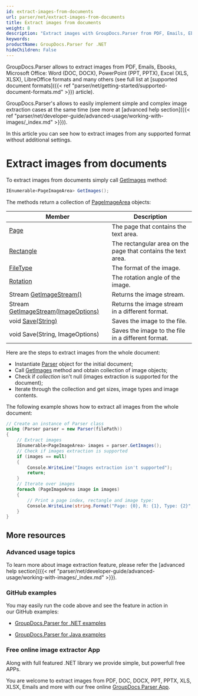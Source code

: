 ```yaml
---
id: extract-images-from-documents
url: parser/net/extract-images-from-documents
title: Extract images from documents
weight: 8
description: "Extract images with GroupDocs.Parser from PDF, Emails, Ebooks, Microsoft Office: Word (DOC, DOCX), PowerPoint (PPT, PPTX), Excel (XLS, XLSX), LibreOffice formats and many others."
keywords: 
productName: GroupDocs.Parser for .NET
hideChildren: False
---
```

GroupDocs.Parser allows to extract images from PDF, Emails, Ebooks, Microsoft Office: Word (DOC, DOCX), PowerPoint (PPT, PPTX), Excel (XLS, XLSX), LibreOffice formats and many others (see full list at [supported document formats]({{< ref "parser/net/getting-started/supported-document-formats.md" >}}) article).

GroupDocs.Parser's allows to easily implement simple and complex image extraction cases at the same time (see more at [advanced help section]({{< ref "parser/net/developer-guide/advanced-usage/working-with-images/_index.md" >}})).

In this article you can see how to extract images from any supported format without additional settings.

# Extract images from documents

To extract images from documents simply call [GetImages](https://apireference.groupdocs.com/net/parser/groupdocs.parser/parser/methods/getimages) method:

```csharp
IEnumerable<PageImageArea> GetImages();

```

The methods return a collection of [PageImageArea](https://apireference.groupdocs.com/net/parser/groupdocs.parser.data/pageimagearea) objects:

| Member | Description |
| --- | --- |
| [Page](https://apireference.groupdocs.com/net/parser/groupdocs.parser.data/pagearea/properties/page) | The page that contains the text area. |
| [Rectangle](https://apireference.groupdocs.com/net/parser/groupdocs.parser.data/pagearea/properties/rectangle) | The rectangular area on the page that contains the text area. |
| [FileType](https://apireference.groupdocs.com/net/parser/groupdocs.parser.data/pageimagearea/properties/filetype) | The format of the image. |
| [Rotation](https://apireference.groupdocs.com/net/parser/groupdocs.parser.data/pageimagearea/properties/rotation) | The rotation angle of the image. |
| Stream [GetImageStream()](https://apireference.groupdocs.com/net/parser/groupdocs.parser.data/pageimagearea/methods/getimagestream) | Returns the image stream. |
| Stream [GetImageStream(ImageOptions)](https://apireference.groupdocs.com/net/parser/groupdocs.parser.data.pageimagearea/getimagestream/methods/1) | Returns the image stream in a different format. |
| void [Save(String)](https://apireference.groupdocs.com/net/parser/groupdocs.parser.data/pageimagearea/methods/save) | Saves the image to the file. |
| void Save(String, ImageOptions) | Saves the image to the file in a different format. |

Here are the steps to extract images from the whole document:

*   Instantiate [Parser](https://apireference.groupdocs.com/net/parser/groupdocs.parser/parser)  object for the initial document;
*   Call [GetImages](https://apireference.groupdocs.com/net/parser/groupdocs.parser/parser/methods/getimages) method and obtain collection of image objects;
*   Check if *collection* isn't null (images extraction is supported for the document);
*   Iterate through the collection and get sizes, image types and image contents.

The following example shows how to extract all images from the whole document:

```csharp
// Create an instance of Parser class
using (Parser parser = new Parser(filePath))
{
    // Extract images
    IEnumerable<PageImageArea> images = parser.GetImages();
    // Check if images extraction is supported
    if (images == null)
    {
        Console.WriteLine("Images extraction isn't supported");
        return;
    }
    // Iterate over images
    foreach (PageImageArea image in images)
    {
        // Print a page index, rectangle and image type:
        Console.WriteLine(string.Format("Page: {0}, R: {1}, Type: {2}", image.Page.Index, image.Rectangle, image.FileType));
    }
}

```

## More resources

### Advanced usage topics

To learn more about image extraction feature, please refer the [advanced help section]({{< ref "parser/net/developer-guide/advanced-usage/working-with-images/_index.md" >}}).

### GitHub examples

You may easily run the code above and see the feature in action in our GitHub examples:

*   [GroupDocs.Parser for .NET examples](https://github.com/groupdocs-parser/GroupDocs.Parser-for-.NET)
    
*   [GroupDocs.Parser for Java examples](https://github.com/groupdocs-parser/GroupDocs.Parser-for-Java)
    

### Free online image extractor App

Along with full featured .NET library we provide simple, but powerfull free APPs.

You are welcome to extract images from PDF, DOC, DOCX, PPT, PPTX, XLS, XLSX, Emails and more with our free online [GroupDocs Parser App](https://products.groupdocs.app/parser).
